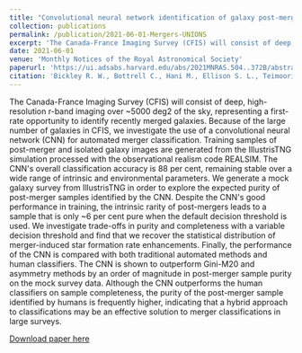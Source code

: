 ```yaml
---
title: "Convolutional neural network identification of galaxy post-mergers in UNIONS using IllustrisTNG"
collection: publications
permalink: /publication/2021-06-01-Mergers-UNIONS
excerpt: 'The Canada-France Imaging Survey (CFIS) will consist of deep, high-resolution r-band imaging over ~5000 deg2 of the sky, representing a first-rate opportunity to identify recently merged galaxies. Because of the large number of galaxies in CFIS, we investigate the use of a convolutional neural network (CNN) for automated merger classification. Training samples of post-merger and isolated galaxy images are generated from the IllustrisTNG simulation processed with the observational realism code REALSIM. The CNN's overall classification accuracy is 88 per cent, remaining stable over a wide range of intrinsic and environmental parameters. We generate a mock galaxy survey from IllustrisTNG in order to explore the expected purity of post-merger samples identified by the CNN. Despite the CNN's good performance in training, the intrinsic rarity of post-mergers leads to a sample that is only ~6 per cent pure when the default decision threshold is used. We investigate trade-offs in purity and completeness with a variable decision threshold and find that we recover the statistical distribution of merger-induced star formation rate enhancements. Finally, the performance of the CNN is compared with both traditional automated methods and human classifiers. The CNN is shown to outperform Gini-M20 and asymmetry methods by an order of magnitude in post-merger sample purity on the mock survey data. Although the CNN outperforms the human classifiers on sample completeness, the purity of the post-merger sample identified by humans is frequently higher, indicating that a hybrid approach to classifications may be an effective solution to merger classifications in large surveys.'
date: 2021-06-01
venue: 'Monthly Notices of the Royal Astronomical Society'
paperurl: 'https://ui.adsabs.harvard.edu/abs/2021MNRAS.504..372B/abstract'
citation: 'Bickley R. W., Bottrell C., Hani M., Ellison S. L., Teimoorinia H., Yi K. M., **Wilkinson S.**, Gwyn S., and Hudson M. J. (2021). &quot Convolutional neural network identification of galaxy post-mergers in UNIONS using IllustrisTNG&quot; <i>MNRAS</i>. 504, 372-392'
---
```

The Canada-France Imaging Survey (CFIS) will consist of deep, high-resolution r-band imaging over ~5000 deg2 of the sky, representing a first-rate opportunity to identify recently merged galaxies. Because of the large number of galaxies in CFIS, we investigate the use of a convolutional neural network (CNN) for automated merger classification. Training samples of post-merger and isolated galaxy images are generated from the IllustrisTNG simulation processed with the observational realism code REALSIM. The CNN's overall classification accuracy is 88 per cent, remaining stable over a wide range of intrinsic and environmental parameters. We generate a mock galaxy survey from IllustrisTNG in order to explore the expected purity of post-merger samples identified by the CNN. Despite the CNN's good performance in training, the intrinsic rarity of post-mergers leads to a sample that is only ~6 per cent pure when the default decision threshold is used. We investigate trade-offs in purity and completeness with a variable decision threshold and find that we recover the statistical distribution of merger-induced star formation rate enhancements. Finally, the performance of the CNN is compared with both traditional automated methods and human classifiers. The CNN is shown to outperform Gini-M20 and asymmetry methods by an order of magnitude in post-merger sample purity on the mock survey data. Although the CNN outperforms the human classifiers on sample completeness, the purity of the post-merger sample identified by humans is frequently higher, indicating that a hybrid approach to classifications may be an effective solution to merger classifications in large surveys.

[Download paper here](https://ui.adsabs.harvard.edu/abs/2021MNRAS.504..372B/abstract)